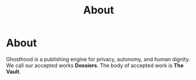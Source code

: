 ﻿---
layout: default
title: About
permalink: /about/
---
<div class="card">
  <h1>About</h1>
  <p>Ghosthood is a publishing engine for privacy, autonomy, and human dignity. We call our accepted works <strong>Dossiers</strong>. The body of accepted work is <strong>The Vault</strong>.</p>
</div>

